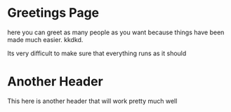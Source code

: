 # Greetings Page
here you can greet as many people as you want because things have been made much easier.
kkdkd.

Its very difficult to make sure that everything runs as it should

# Another Header
This here is another header that will work pretty much well